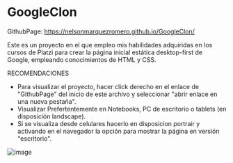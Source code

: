 # GoogleClon

GithubPage: https://nelsonmarquezromero.github.io/GoogleClon/

Este es un proyecto en el que empleo mis habilidades adquiridas en los cursos de Platzi para crear la página inicial estática desktop-first de Google, empleando conocimientos de HTML y CSS.

RECOMENDACIONES

* Para visualizar el proyecto, hacer click derecho en el enlace de "GithubPage" del inicio de este archivo y seleccionar "abrir enlace en una nueva pestaña".
* Visualizar Prefertentemente en Notebooks, PC de escritorio o tablets (en disposición landscape).
* Si se visualiza desde celulares hacerlo en disposicion portrair y activando en el navegador la opción para mostrar la página en versión "escritorio".

![image](https://user-images.githubusercontent.com/68557880/123717912-369c5680-d854-11eb-99ed-78e99863baaa.png)


